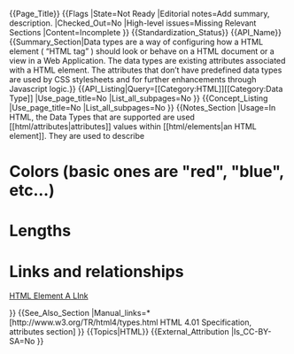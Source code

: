 {{Page_Title}}
{{Flags
|State=Not Ready
|Editorial notes=Add summary, description.
|Checked_Out=No
|High-level issues=Missing Relevant Sections
|Content=Incomplete
}}
{{Standardization_Status}}
{{API_Name}}
{{Summary_Section|Data types are a way of configuring how a HTML element ( “HTML tag” ) should look or behave on a HTML document or a view in a Web Application. The data types are existing attributes associated with a HTML element. The attributes that don’t have predefined data types are used by CSS stylesheets and for further enhancements through Javascript logic.}}
{{API_Listing|Query=[[Category:HTML]][[Category:Data Type]]
|Use_page_title=No
|List_all_subpages=No
}}
{{Concept_Listing
|Use_page_title=No
|List_all_subpages=No
}}
{{Notes_Section
|Usage=In HTML, the Data Types that are supported are used [[html/attributes|attributes]] values within [[html/elements|an HTML element]]. They are used to describe

# Colors (basic ones are "red", "blue", etc...)
# Lengths
# Links and relationships

<syntaxhighlight lang="html">

<!-- <element attribute=“data type” attribute="data type"> </element> -->

<a href="http://docs.webplatform.org" target="_blank" >HTML Element A LInk</a>

</syntaxhighlight>
}}
{{See_Also_Section
|Manual_links=* [http://www.w3.org/TR/html4/types.html HTML 4.01 Specification, attributes section]
}}
{{Topics|HTML}}
{{External_Attribution
|Is_CC-BY-SA=No
}}